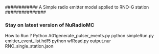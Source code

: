 ############ A Simple radio emitter model applied to RNO-G station  ###############
### Stay on latest version of NuRadioMC ###
How to Run ?
Python A01generate_pulser_events.py
python simpleRun.py emitter_event_list.hdf5
python wfRead.py output.nur RNO_single_station.json
